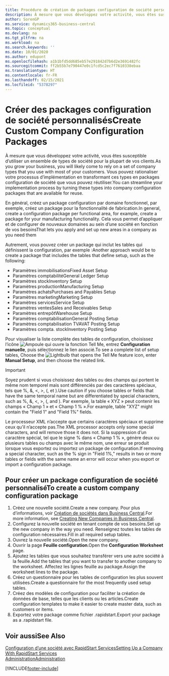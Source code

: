 ```yaml
---
title: Procédure de création de packages configuration de société personnalisés | Microsoft Docs
description: À mesure que vous développez votre activité, vous êtes susceptible d’utiliser un ensemble de types de société pour la plupart de vos clients. Vous pouvez rationaliser votre processus d’implémentation en transformant ces types en packages configuration de société que vous pouvez réutiliser.
author: SorenGP
ms.service: dynamics365-business-central
ms.topic: conceptual
ms.devlang: na
ms.tgt_pltfrm: na
ms.workload: na
ms.search.keywords: ''
ms.date: 10/01/2020
ms.author: edupont
ms.openlocfilehash: a1b1bfd5dd685eb57e291842d7b6d2e3691482fc
ms.sourcegitcommit: ff2b55b7e790447e0c1fcd5c2ec7f7610338ebaa
ms.translationtype: HT
ms.contentlocale: fr-FR
ms.lasthandoff: 02/15/2021
ms.locfileid: "5378297"
---
```

# <a name="create-custom-company-configuration-packages"></a><span data-ttu-id="497e3-104">Créer des packages configuration de société personnalisés</span><span class="sxs-lookup"><span data-stu-id="497e3-104">Create Custom Company Configuration Packages</span></span>
<span data-ttu-id="497e3-105">À mesure que vous développez votre activité, vous êtes susceptible d’utiliser un ensemble de types de société pour la plupart de vos clients.</span><span class="sxs-lookup"><span data-stu-id="497e3-105">As you grow your business, you will likely come to rely on a set of company types that you use with most of your customers.</span></span> <span data-ttu-id="497e3-106">Vous pouvez rationaliser votre processus d’implémentation en transformant ces types en packages configuration de société que vous pouvez réutiliser.</span><span class="sxs-lookup"><span data-stu-id="497e3-106">You can streamline your implementation process by turning these types into company configuration packages that are available for reuse.</span></span>  

<span data-ttu-id="497e3-107">En général, créez un package configuration par domaine fonctionnel, par exemple, créez un package pour la fonctionnalité de fabrication.</span><span class="sxs-lookup"><span data-stu-id="497e3-107">In general, create a configuration package per functional area, for example, create a package for your manufacturing functionality.</span></span> <span data-ttu-id="497e3-108">Cela vous permet d’appliquer et de configurer de nouveaux domaines au sein d’une société en fonction de vos besoins</span><span class="sxs-lookup"><span data-stu-id="497e3-108">That lets you apply and set up new areas in a company as you need them</span></span>  

<span data-ttu-id="497e3-109">Autrement, vous pouvez créer un package qui inclut les tables qui définissent la configuration, par exemple :</span><span class="sxs-lookup"><span data-stu-id="497e3-109">Another approach would be to create a package that includes the tables that define setup, such as the following:</span></span>  

-   <span data-ttu-id="497e3-110">Paramètres immobilisations</span><span class="sxs-lookup"><span data-stu-id="497e3-110">Fixed Asset Setup</span></span>  
-   <span data-ttu-id="497e3-111">Paramètres comptabilité</span><span class="sxs-lookup"><span data-stu-id="497e3-111">General Ledger Setup</span></span>  
-   <span data-ttu-id="497e3-112">Paramètres stock</span><span class="sxs-lookup"><span data-stu-id="497e3-112">Inventory Setup</span></span>  
-   <span data-ttu-id="497e3-113">Paramètres production</span><span class="sxs-lookup"><span data-stu-id="497e3-113">Manufacturing Setup</span></span>  
-   <span data-ttu-id="497e3-114">Paramètres achats</span><span class="sxs-lookup"><span data-stu-id="497e3-114">Purchases and Payables Setup</span></span>  
-   <span data-ttu-id="497e3-115">Paramètres marketing</span><span class="sxs-lookup"><span data-stu-id="497e3-115">Marketing Setup</span></span>  
-   <span data-ttu-id="497e3-116">Paramètres services</span><span class="sxs-lookup"><span data-stu-id="497e3-116">Service Setup</span></span>  
-   <span data-ttu-id="497e3-117">Paramètres ventes</span><span class="sxs-lookup"><span data-stu-id="497e3-117">Sales and Receivables Setup</span></span>  
-   <span data-ttu-id="497e3-118">Paramètres entrepôt</span><span class="sxs-lookup"><span data-stu-id="497e3-118">Warehouse Setup</span></span>  
-   <span data-ttu-id="497e3-119">Paramètres comptabilisation</span><span class="sxs-lookup"><span data-stu-id="497e3-119">General Posting Setup</span></span>  
-   <span data-ttu-id="497e3-120">Paramètres comptabilisation TVA</span><span class="sxs-lookup"><span data-stu-id="497e3-120">VAT Posting Setup</span></span>  
-   <span data-ttu-id="497e3-121">Paramètres compta. stock</span><span class="sxs-lookup"><span data-stu-id="497e3-121">Inventory Posting Setup</span></span>  

<span data-ttu-id="497e3-122">Pour visualiser la liste complète des tables de configuration, choisissez l’icône ![Ampoule qui ouvre la fonction Tell Me](media/ui-search/search_small.png "Dites-moi ce que vous voulez faire"), entrez **Configuration manuelle**, puis sélectionnez le lien associé.</span><span class="sxs-lookup"><span data-stu-id="497e3-122">To see a complete list of setup tables, Choose the ![Lightbulb that opens the Tell Me feature](media/ui-search/search_small.png "Tell me what you want to do") icon, enter **Manual Setup**, and then choose the related link.</span></span>  

> [!IMPORTANT]
> <span data-ttu-id="497e3-123">Soyez prudent si vous choisissez des tables ou des champs qui portent le même nom temporel mais sont différenciés par des caractères spéciaux, tels que %, &, <, >, (, et ).</span><span class="sxs-lookup"><span data-stu-id="497e3-123">Use caution if you choose tables or fields that have the same temporal name but are differentiated by special characters, such as %, &, <, >, (, and ).</span></span> <span data-ttu-id="497e3-124">Par exemple, la table « XYZ » peut contenir les champs « Champ 1 » et « Champ 1 % ».</span><span class="sxs-lookup"><span data-stu-id="497e3-124">For example, table "XYZ" might contain the "Field 1" and "Field 1%" fields.</span></span>
>
> <span data-ttu-id="497e3-125">Le processeur XML n’accepte que certains caractères spéciaux et supprime ceux qu’il n’accepte pas.</span><span class="sxs-lookup"><span data-stu-id="497e3-125">The XML processor accepts only some special characters, and will remove those it does not.</span></span> <span data-ttu-id="497e3-126">Si la suppression d’un caractère spécial, tel que le signe % dans « Champ 1 % », génère deux ou plusieurs tables ou champs avec le même nom, une erreur se produit lorsque vous exportez ou importez un package de configuration.</span><span class="sxs-lookup"><span data-stu-id="497e3-126">If removing a special character, such as the % sign in "Field 1%," results in two or more tables or fields with the same name an error will occur when you export or import a configuration package.</span></span>

## <a name="to-create-a-custom-company-configuration-package"></a><span data-ttu-id="497e3-127">Pour créer un package configuration de société personnalisé</span><span class="sxs-lookup"><span data-stu-id="497e3-127">To create a custom company configuration package</span></span>  
1.  <span data-ttu-id="497e3-128">Créez une nouvelle société.</span><span class="sxs-lookup"><span data-stu-id="497e3-128">Create a new company.</span></span> <span data-ttu-id="497e3-129">Pour plus d’informations, voir [Création de sociétés dans Business Central](about-new-company.md).</span><span class="sxs-lookup"><span data-stu-id="497e3-129">For more information, see [Creating New Companies in Business Central](about-new-company.md).</span></span>  
3.  <span data-ttu-id="497e3-130">Configurez la nouvelle société en tenant compte de vos besoins.</span><span class="sxs-lookup"><span data-stu-id="497e3-130">Set up the new company in the way you need.</span></span> <span data-ttu-id="497e3-131">Renseignez toutes les tables de configuration nécessaires.</span><span class="sxs-lookup"><span data-stu-id="497e3-131">Fill in all required setup tables.</span></span>  
4.  <span data-ttu-id="497e3-132">Ouvrez la nouvelle société.</span><span class="sxs-lookup"><span data-stu-id="497e3-132">Open the new company.</span></span>
5. <span data-ttu-id="497e3-133">Ouvrir la page **Feuille configuration**.</span><span class="sxs-lookup"><span data-stu-id="497e3-133">Open the **Configuration Worksheet** page.</span></span>  
6.  <span data-ttu-id="497e3-134">Ajoutez les tables que vous souhaitez transférer vers une autre société à la feuille.</span><span class="sxs-lookup"><span data-stu-id="497e3-134">Add the tables that you want to transfer to another company to the worksheet.</span></span> <span data-ttu-id="497e3-135">Affectez les lignes feuille au package.</span><span class="sxs-lookup"><span data-stu-id="497e3-135">Assign the worksheet lines to the package.</span></span>  
7.  <span data-ttu-id="497e3-136">Créez un questionnaire pour les tables de configuration les plus souvent utilisées.</span><span class="sxs-lookup"><span data-stu-id="497e3-136">Create a questionnaire for the most frequently used setup tables.</span></span>  
8.  <span data-ttu-id="497e3-137">Créez des modèles de configuration pour faciliter la création de données de base, telles que les clients ou les articles.</span><span class="sxs-lookup"><span data-stu-id="497e3-137">Create configuration templates to make it easier to create master data, such as customers or items.</span></span>  
9.  <span data-ttu-id="497e3-138">Exportez votre package comme fichier .rapidstart.</span><span class="sxs-lookup"><span data-stu-id="497e3-138">Export your package as a .rapidstart file.</span></span>  

## <a name="see-also"></a><span data-ttu-id="497e3-139">Voir aussi</span><span class="sxs-lookup"><span data-stu-id="497e3-139">See Also</span></span>  
[<span data-ttu-id="497e3-140">Configuration d’une société avec RapidStart Services</span><span class="sxs-lookup"><span data-stu-id="497e3-140">Setting Up a Company With RapidStart Services</span></span>](admin-set-up-a-company-with-rapidstart.md)  
[<span data-ttu-id="497e3-141">Administration</span><span class="sxs-lookup"><span data-stu-id="497e3-141">Administration</span></span>](admin-setup-and-administration.md)


[!INCLUDE[footer-include](includes/footer-banner.md)]